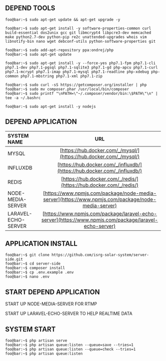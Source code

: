 ## DEPEND TOOLS

```console
foo@bar:~$ sudo apt-get update && apt-get upgrade -y
```

```console
foo@bar:~$ sudo apt-get install -y software-properties-common curl build-essential dos2unix gcc git libmcrypt4 libpcre3-dev memcached make python2.7-dev python-pip re2c unattended-upgrades whois vim libnotify-bin nano wget debconf-utils python-software-properties git
```

```console
foo@bar:~$ sudo add-apt-repository ppa:ondrej/php
foo@bar:~$ sudo apt-get update
```

```console
foo@bar:~$ sudo apt-get install -y --force-yes php7.1-fpm php7.1-cli php7.1-dev php7.1-pgsql php7.1-sqlite3 php7.1-gd php-apcu php7.1-curl php7.1-mcrypt php7.1-imap php7.1-mysql php7.1-readline php-xdebug php-common php7.1-mbstring php7.1-xml php7.1-zip
```

```console
foo@bar:~$ sudo curl -sS https://getcomposer.org/installer | php 
foo@bar:~$ sudo mv composer.phar /usr/local/bin/composer 
foo@bar:~$ sudo printf "\nPATH=\"~/.composer/vendor/bin:\$PATH\"\n" | tee -a ~/.bashrc
```

```console
foo@bar:~$ sudo apt-get install -y nodejs
```

## DEPEND APPLICATION
| SYSTEM NAME  | URL  | 
| :------------ |:---------------:|
|MYSQL|[https://hub.docker.com/_/mysql/](https://hub.docker.com/_/mysql/)|
|INFLUXDB|[https://hub.docker.com/_/influxdb/](https://hub.docker.com/_/influxdb/)|
|REDIS|[https://hub.docker.com/_/redis/](https://hub.docker.com/_/redis/)|
|NODE-MEDIA-SERVER|[https://www.npmjs.com/package/node-media-server](https://www.npmjs.com/package/node-media-server)|
|LARAVEL-ECHO-SERVER|[https://www.npmjs.com/package/laravel-echo-server](https://www.npmjs.com/package/laravel-echo-server)|

## APPLICATION INSTALL

```console
foo@bar:~$ git clone https://github.com/isrg-solar-system/server-side.git
foo@bar:~$ cd server-side
foo@bar:~$ composer install
foo@bar:~$ cp .env.example .env
foo@bar:~$ nano .env
```

## START DEPEND APPLICATION

START UP NODE-MEDIA-SERVER FOR RTMP

START UP LARAVEL-ECHO-SERVER TO HELP REALTIME DATA

## SYSTEM START
```console
foo@bar:~$ php artisan serve
foo@bar:~$ php artisan queue:listen --queue=save --tries=1
foo@bar:~$ php artisan queue:listen --queue=check --tries=1
foo@bar:~$ php artisan queue:listen
```
